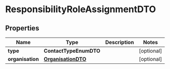 

# ResponsibilityRoleAssignmentDTO


## Properties

Name | Type | Description | Notes
------------ | ------------- | ------------- | -------------
**type** | **ContactTypeEnumDTO** |  |  [optional]
**organisation** | [**OrganisationDTO**](OrganisationDTO.md) |  |  [optional]



